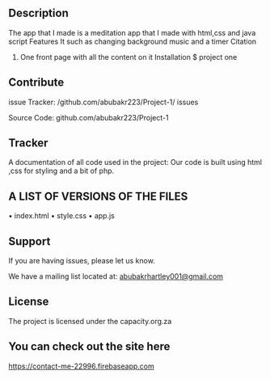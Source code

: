 ## Description

The app that I made is a meditation app that I made with html,css and java script
Features 
It such as changing background music and a timer 
Citation

1.	One front page with all the content on it 
Installation 
$ project one

## Contribute
 issue Tracker: /github.com/abubakr223/Project-1/ issues

Source Code: github.com/abubakr223/Project-1

## Tracker 
A documentation of all code used in the project: Our code is built using html ,css for styling and a bit of php.

## A LIST OF VERSIONS OF THE FILES

•	index.html
•	style.css
•	app.js
## Support
If you are having issues, please let us know.

We have a mailing list located at: abubakrhartley001@gmail.com
## License
The project is licensed under the capacity.org.za

## You can check out the site here
https://contact-me-22996.firebaseapp.com
